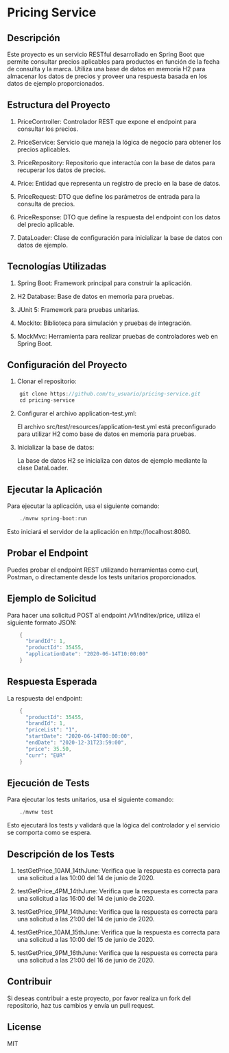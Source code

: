 # Pricing Service

## Descripción
Este proyecto es un servicio RESTful desarrollado en Spring Boot que permite consultar precios aplicables para productos en función de la fecha de consulta y la marca. Utiliza una base de datos en memoria H2 para almacenar los datos de precios y proveer una respuesta basada en los datos de ejemplo proporcionados.

## Estructura del Proyecto

1. PriceController: Controlador REST que expone el endpoint para consultar los precios.

2. PriceService: Servicio que maneja la lógica de negocio para obtener los precios aplicables.

3. PriceRepository: Repositorio que interactúa con la base de datos para recuperar los datos de precios.

4. Price: Entidad que representa un registro de precio en la base de datos.

5. PriceRequest: DTO que define los parámetros de entrada para la consulta de precios.

6. PriceResponse: DTO que define la respuesta del endpoint con los datos del precio aplicable.

7. DataLoader: Clase de configuración para inicializar la base de datos con datos de ejemplo.

## Tecnologías Utilizadas

1. Spring Boot: Framework principal para construir la aplicación.

2. H2 Database: Base de datos en memoria para pruebas.

3. JUnit 5: Framework para pruebas unitarias.

4. Mockito: Biblioteca para simulación y pruebas de integración.

5. MockMvc: Herramienta para realizar pruebas de controladores web en Spring Boot.

## Configuración del Proyecto

1. Clonar el repositorio:

```java
	git clone https://github.com/tu_usuario/pricing-service.git
	cd pricing-service
```

2. Configurar el archivo application-test.yml: 
	
	El archivo src/test/resources/application-test.yml está preconfigurado para utilizar H2 como base de datos en memoria para pruebas.

3. Inicializar la base de datos:

	La base de datos H2 se inicializa con datos de ejemplo mediante la clase DataLoader.

## Ejecutar la Aplicación

Para ejecutar la aplicación, usa el siguiente comando:

```java
	./mvnw spring-boot:run
```

Esto iniciará el servidor de la aplicación en http://localhost:8080.

## Probar el Endpoint

Puedes probar el endpoint REST utilizando herramientas como curl, Postman, o directamente desde los tests unitarios proporcionados.

## Ejemplo de Solicitud

Para hacer una solicitud POST al endpoint /v1/inditex/price, utiliza el siguiente formato JSON:

```java
	{
	  "brandId": 1,
	  "productId": 35455,
	  "applicationDate": "2020-06-14T10:00:00"
	}
```

## Respuesta Esperada

La respuesta del endpoint:

```java
	{
	  "productId": 35455,
	  "brandId": 1,
	  "priceList": "1",
	  "startDate": "2020-06-14T00:00:00",
	  "endDate": "2020-12-31T23:59:00",
	  "price": 35.50,
	  "curr": "EUR"
	}
```

## Ejecución de Tests

Para ejecutar los tests unitarios, usa el siguiente comando:

```java
	./mvnw test
```

Esto ejecutará los tests y validará que la lógica del controlador y el servicio se comporta como se espera.

## Descripción de los Tests

1. testGetPrice_10AM_14thJune: Verifica que la respuesta es correcta para una solicitud a las 10:00 del 14 de junio de 2020.

2. testGetPrice_4PM_14thJune: Verifica que la respuesta es correcta para una solicitud a las 16:00 del 14 de junio de 2020.

3. testGetPrice_9PM_14thJune: Verifica que la respuesta es correcta para una solicitud a las 21:00 del 14 de junio de 2020.

4. testGetPrice_10AM_15thJune: Verifica que la respuesta es correcta para una solicitud a las 10:00 del 15 de junio de 2020.

5. testGetPrice_9PM_16thJune: Verifica que la respuesta es correcta para una solicitud a las 21:00 del 16 de junio de 2020.

## Contribuir

Si deseas contribuir a este proyecto, por favor realiza un fork del repositorio, haz tus cambios y envía un pull request.

## License
MIT
